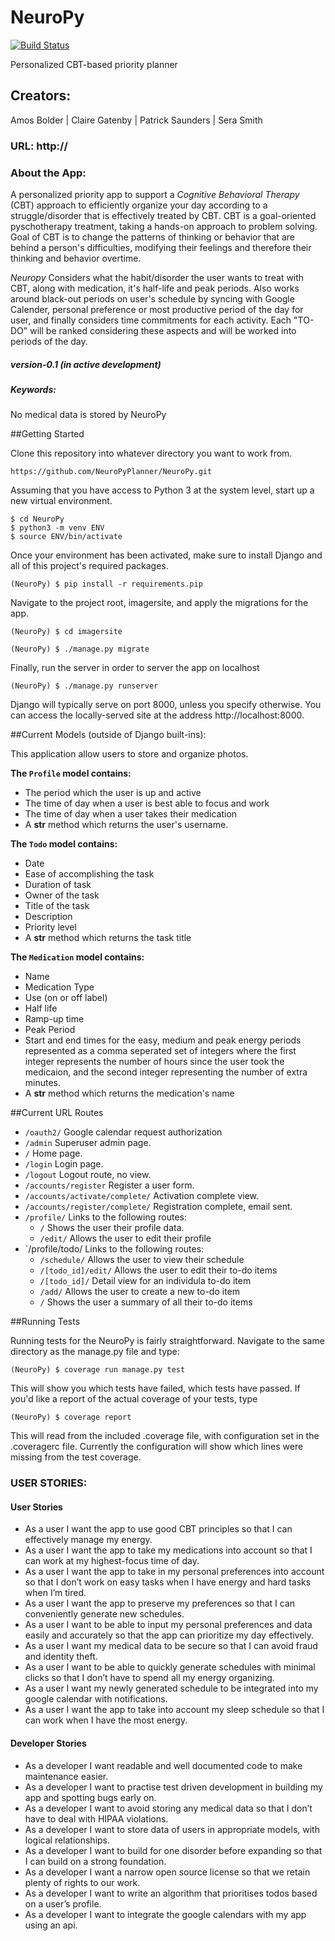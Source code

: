 # NeuroPy
[![Build Status](https://travis-ci.org/NeuroPyPlanner/NeuroPy.svg?branch=development)](https://travis-ci.org/NeuroPyPlanner/NeuroPy)

Personalized CBT-based priority planner

## Creators:

Amos Bolder | Claire Gatenby | Patrick Saunders | Sera Smith

### URL: http://

### About the App:
A personalized priority app to support a *Cognitive Behavioral Therapy* (CBT) approach to efficiently organize your day according to a struggle/disorder that is effectively treated by CBT. CBT is a goal-oriented pyschotherapy treatment, taking a hands-on approach to problem solving. Goal of CBT is to change the patterns of thinking or behavior that are behind a person's difficulties, modifying their feelings and therefore their thinking and behavior overtime.

*Neuropy* Considers what the habit/disorder the user wants to treat with CBT, along with medication, it's half-life and peak periods. Also works around black-out periods on user's schedule by syncing with Google Calender, personal preference or most productive period of the day for user, and finally considers time commitments for each activity. Each "TO-DO" will be ranked considering these aspects and will be worked into periods of the day.

##### version-0.1 (in active development)
##### Keywords:

No medical data is stored by NeuroPy

##Getting Started

Clone this repository into whatever directory you want to work from.
```
https://github.com/NeuroPyPlanner/NeuroPy.git
```
Assuming that you have access to Python 3 at the system level, start up a new virtual environment.
```
$ cd NeuroPy
$ python3 -m venv ENV
$ source ENV/bin/activate
```
Once your environment has been activated, make sure to install Django and all of this project's required packages.
```
(NeuroPy) $ pip install -r requirements.pip
```
Navigate to the project root, imagersite, and apply the migrations for the app.
```
(NeuroPy) $ cd imagersite

(NeuroPy) $ ./manage.py migrate
```
Finally, run the server in order to server the app on localhost
```
(NeuroPy) $ ./manage.py runserver
```
Django will typically serve on port 8000, unless you specify otherwise. You can access the locally-served site at the address http://localhost:8000.


##Current Models (outside of Django built-ins):

This application allow users to store and organize photos.

**The `Profile` model contains:**

- The period which the user is up and active
- The time of day when a user is best able to focus and work
- The time of day when a user takes their medication
- A __str__ method which returns the user's username.

**The `Todo` model contains:**

- Date
- Ease of accomplishing the task
- Duration of task
- Owner of the task
- Title of the task
- Description
- Priority level
- A __str__ method which returns the task title

**The `Medication` model contains:**

- Name
- Medication Type
- Use (on or off label)
- Half life
- Ramp-up time
- Peak Period
- Start and end times for the easy, medium and peak energy periods
    represented as a comma seperated set of integers where the first
    integer represents the number of hours since the user took the
    medicaion, and the second integer representing the number of extra
    minutes.
- A __str__ method which returns the medication's name

##Current URL Routes

- `/oauth2/` Google calendar request authorization
- `/admin` Superuser admin page.
- `/` Home page.
- `/login` Login page.
- `/logout` Logout route, no view.
- `/accounts/register` Register a user form.
- `/accounts/activate/complete/` Activation complete view.
- `/accounts/register/complete/` Registration complete, email sent.
- `/profile/` Links to the following routes:
    - `/` Shows the user their profile data.
    - `/edit/` Allows the user to edit their profile
- `/profile/todo/ Links to the following routes:
    - `/schedule/` Allows the user to view their schedule
    - `/[todo_id]/edit/` Allows the user to edit their to-do items
    - `/[todo_id]/` Detail view for an individula to-do item
    - `/add/` Allows the user to create a new to-do item
    - `/` Shows the user a summary of all their to-do items


##Running Tests

Running tests for the NeuroPy is fairly straightforward. Navigate to the same directory as the manage.py file and type:
```
(NeuroPy) $ coverage run manage.py test
```
This will show you which tests have failed, which tests have passed. If you'd like a report of the actual coverage of your tests, type
```
(NeuroPy) $ coverage report
```
This will read from the included .coverage file, with configuration set in the .coveragerc file. Currently the configuration will show which lines were missing from the test coverage.


### USER STORIES:

#### User Stories

- As a user I want the app to use good CBT principles so that I can effectively manage my energy.
- As a user I want the app to take my medications into account so that I can work at my highest-focus time of day.
- As a user I want the app to take in my personal preferences into account so that I don’t work on easy tasks when I have energy and hard tasks when I’m tired.
- As a user I want the app to preserve my preferences so that I can conveniently generate new schedules.
- As a user I want to be able to input my personal preferences and data easily and accurately so that the app can prioritize my day effectively.
- As a user I want my medical data to be secure so that I can avoid fraud and identity theft.
- As a user I want to be able to quickly generate schedules with minimal clicks so that I don’t have to spend all my energy organizing.
- As a user I want my newly generated schedule to be integrated into my google calendar with notifications.
- As a user I want the app to take into account my sleep schedule so that I can work when I have the most energy.


#### Developer Stories

- As a developer I want readable and well documented code to make maintenance easier.
- As a developer I want to practise test driven development in building my app and spotting bugs early on.
- As a developer I want to avoid storing any medical data so that I don’t have to deal with HIPAA violations.
- As a developer I want to store data of users in appropriate models, with logical relationships.
- As a developer I want to build for one disorder before expanding so that I can build on a strong foundation.
- As a developer I want a narrow open source license so that we retain plenty of rights to our work.
- As a developer I want to write an algorithm that prioritises todos based on a user’s profile.
- As a developer I want to integrate the google calendars with my app using an api.
